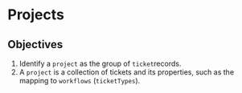 Projects
===========
## Objectives
1. Identify a `project` as the group of `ticket`records.
2. A `project` is a collection of tickets and its properties, such as the mapping to `workflows` (`ticketTypes`).

